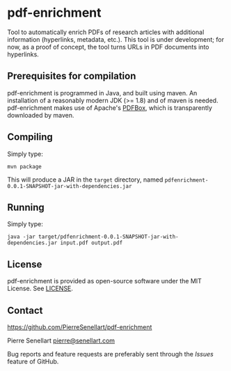 # pdf-enrichment
Tool to automatically enrich PDFs of research articles with additional information (hyperlinks, metadata, etc.). This tool is under development; for now, as a proof of concept, the tool turns URLs in PDF documents into hyperlinks.

## Prerequisites for compilation

pdf-enrichment is programmed in Java, and built using maven. An installation of a reasonably modern JDK (>= 1.8) and of maven is needed. pdf-enrichment makes use of Apache's [PDFBox](https://pdfbox.apache.org/), which is transparently downloaded by maven.

## Compiling

Simply type:

```
mvn package
```

This will produce a JAR in the `target` directory, named `pdfenrichment-0.0.1-SNAPSHOT-jar-with-dependencies.jar`

## Running

Simply type:

```
java -jar target/pdfenrichment-0.0.1-SNAPSHOT-jar-with-dependencies.jar input.pdf output.pdf
```

## License

pdf-enrichment is provided as open-source software under the MIT License. See [LICENSE](LICENSE).

## Contact

https://github.com/PierreSenellart/pdf-enrichment

Pierre Senellart <pierre@senellart.com>

Bug reports and feature requests are
preferably sent through the *Issues* feature of GitHub.
